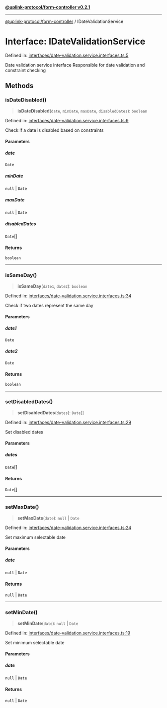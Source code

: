 [**@uplink-protocol/form-controller v0.2.1**](../README.md)

***

[@uplink-protocol/form-controller](../globals.md) / IDateValidationService

# Interface: IDateValidationService

Defined in: [interfaces/date-validation.service.interfaces.ts:5](https://github.com/jmkcoder/uplink-protocol-calendar/blob/311e0b81efba7399cf1c367c0a2007aa66f3b830/src/interfaces/date-validation.service.interfaces.ts#L5)

Date validation service interface
Responsible for date validation and constraint checking

## Methods

### isDateDisabled()

> **isDateDisabled**(`date`, `minDate`, `maxDate`, `disabledDates`): `boolean`

Defined in: [interfaces/date-validation.service.interfaces.ts:9](https://github.com/jmkcoder/uplink-protocol-calendar/blob/311e0b81efba7399cf1c367c0a2007aa66f3b830/src/interfaces/date-validation.service.interfaces.ts#L9)

Check if a date is disabled based on constraints

#### Parameters

##### date

`Date`

##### minDate

`null` | `Date`

##### maxDate

`null` | `Date`

##### disabledDates

`Date`[]

#### Returns

`boolean`

***

### isSameDay()

> **isSameDay**(`date1`, `date2`): `boolean`

Defined in: [interfaces/date-validation.service.interfaces.ts:34](https://github.com/jmkcoder/uplink-protocol-calendar/blob/311e0b81efba7399cf1c367c0a2007aa66f3b830/src/interfaces/date-validation.service.interfaces.ts#L34)

Check if two dates represent the same day

#### Parameters

##### date1

`Date`

##### date2

`Date`

#### Returns

`boolean`

***

### setDisabledDates()

> **setDisabledDates**(`dates`): `Date`[]

Defined in: [interfaces/date-validation.service.interfaces.ts:29](https://github.com/jmkcoder/uplink-protocol-calendar/blob/311e0b81efba7399cf1c367c0a2007aa66f3b830/src/interfaces/date-validation.service.interfaces.ts#L29)

Set disabled dates

#### Parameters

##### dates

`Date`[]

#### Returns

`Date`[]

***

### setMaxDate()

> **setMaxDate**(`date`): `null` \| `Date`

Defined in: [interfaces/date-validation.service.interfaces.ts:24](https://github.com/jmkcoder/uplink-protocol-calendar/blob/311e0b81efba7399cf1c367c0a2007aa66f3b830/src/interfaces/date-validation.service.interfaces.ts#L24)

Set maximum selectable date

#### Parameters

##### date

`null` | `Date`

#### Returns

`null` \| `Date`

***

### setMinDate()

> **setMinDate**(`date`): `null` \| `Date`

Defined in: [interfaces/date-validation.service.interfaces.ts:19](https://github.com/jmkcoder/uplink-protocol-calendar/blob/311e0b81efba7399cf1c367c0a2007aa66f3b830/src/interfaces/date-validation.service.interfaces.ts#L19)

Set minimum selectable date

#### Parameters

##### date

`null` | `Date`

#### Returns

`null` \| `Date`

